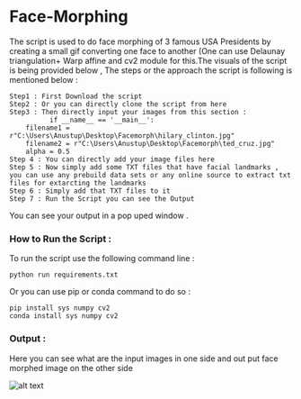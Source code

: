 # Face-Morphing

The script is used to do face morphing of 3 famous USA Presidents by creating a small gif converting one face to another (One can use Delaunay triangulation+ Warp affine and cv2
module for this.The visuals of the script is being provided below , The steps or the approach the script is following is mentioned below : 
```
Step1 : First Download the script 
Step2 : Or you can directly clone the script from here
Step3 : Then directly input your images from this section : 
          if __name__ == '__main__':
    filename1 = r"C:\Users\Anustup\Desktop\Facemorph\hilary_clinton.jpg"
    filename2 = r"C:\Users\Anustup\Desktop\Facemorph\ted_cruz.jpg"
    alpha = 0.5
Step 4 : You can directly add your image files here 
Step 5 : Now simply add some TXT files that have facial landmarks , you can use any prebuild data sets or any online source to extract txt files for extarcting the landmarks
Step 6 : Simply add that TXT files to it 
Step 7 : Run the Script you can see the Output 
```
You can see your output in a pop uped window . 

### How to Run the Script : 

To run the script use the following command line : 
```
python run requirements.txt
```
Or you can use pip or conda command to do so : 
```
pip install sys numpy cv2
conda install sys numpy cv2
```
### Output : 

Here you can see what are the input images in one side and out put face morphed image on the other side 

![alt text](https://github.com/Anustup900/Automation-scripts/blob/main/facemorphing/Assets/abc.PNG)
